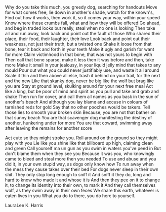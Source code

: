 Why do you take this much, you greedy dog, searching for handouts
Move for what comes free, lie down in another's shade, watch for the known's,
Find out how it works, then work it, so it comes your way, within your speed
Know where those crumbs fall, what and how they will be offered
Go ahead, and beg in traded looks but really, steal when no one is looking
Then take all and run away, look back and point out the fault of those
Who shared their place, their food, their laughter, their love
Look back and point out their weakness, not just their truth, but a twisted one
Shake it loose from that bone, tear it back and forth in your teeth
Make it ugly and garish for want for more
Claim victimhood in that bone, that was not yours to begin with
Then call that bone sparse, make it less then it was before and then, take more
Make it small in your jealousy, in your liquid jelly mind that takes to any mould
Pour out what you could never justifiably use, and waste it all around
Scale it thin and then above all else, trash it behind on your trail, for the next and the new
Like that skanky dog, never be big like the wolf but brag like you are 
Stay at ground level, skulking around for your next free meal
Act like a king, but be poor of mind and spirit as you pull and take and grab and shake
Then run for cover, and call them all names as you bask in the sun of another's beach
And although you lay blame and accuse in colours of tarnished reds for gold
Say that no other pooches would be takers.  Tell those lies to smooth your broken skin
Because, you are not that bather on that sunny beach
You are that scavenger dog manifesting the destiny of another, hunkering under for more
You are that coward, swimming away after leaving the remains for another score
 
Act cute so they might stroke you.  Roll around on the ground so they might play with you
Lie like you shine like that billboard up high, claiming clean and green
Call yourself ma un gun as you swim in waters you've peed in
But don't blame them when they see you
Because it was you, who knowingly came to bleed and steal more then you needed
To use and abuse and you did it, in your own stupid way, as dogs only know how
To run away when the mess they cause takes over their bed
For dogs never sleep in their own shit.  They only stop long enough to sniff it
And sniff it they do, long and hard to know who made it and whose it is
And then they pee on it to change it, to change its identity into their own, to mark it
And they call themselves wolf, as they swim away in their own feces
We share this earth, whatever is eaten lives in you
What you do to there, you do here to yourself.

LauraLee K. Harris